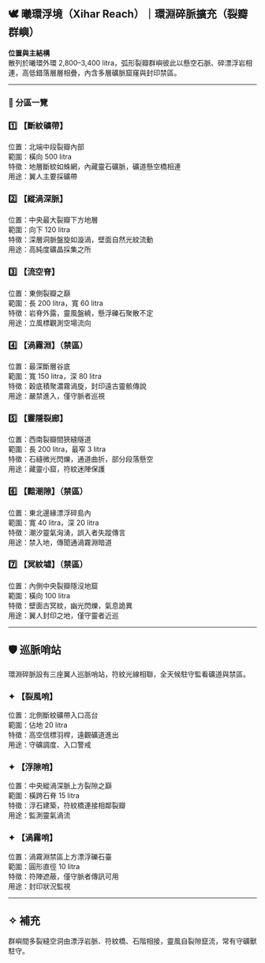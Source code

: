 
## 🕊️ 曦環浮境（Xihar Reach）｜環淵碎脈擴充（裂瓣群嶼）

**位置與主結構**  
散列於曦環外環 2,800–3,400 litra，弧形裂瓣群嶼彼此以懸空石脈、碎漂浮岩相連，高低錯落層層相疊，內含多層礦脈窟窿與封印禁區。

---

### 📌 分區一覽

### 1️⃣ 【斷紋礦帶】  
位置：北端中段裂瓣內部  
範圍：橫向 500 litra  
特徵：地層斷紋如蛛網，內藏靈石礦脈，礦道懸空橋相連  
用途：翼人主要採礦帶

### 2️⃣ 【縱渦深脈】  
位置：中央最大裂瓣下方地層  
範圍：向下 120 litra  
特徵：深層洞脈盤旋如漩渦，壁面自然光紋流動  
用途：高純度礦晶採集之所

### 3️⃣ 【流空脊】  
位置：東側裂瓣之巔  
範圍：長 200 litra，寬 60 litra  
特徵：岩脊外露，靈風盤繞，懸浮礫石聚散不定  
用途：立風標觀測空場流向

### 4️⃣ 【渦霧淵】（禁區）  
位置：最深斷層谷底  
範圍：寬 150 litra，深 80 litra  
特徵：穀底積聚濃霧渦旋，封印遠古靈骸傳說  
用途：嚴禁進入，僅守脈者巡視

### 5️⃣ 【靈隱裂廊】  
位置：西南裂瓣間狹縫隧道  
範圍：長 200 litra，最窄 3 litra  
特徵：石縫微光閃爍，通道曲折，部分段落懸空  
用途：藏靈小窟，符紋迷陣保護

### 6️⃣ 【黯潮隙】（禁區）  
位置：東北邊緣漂浮碎島內  
範圍：寬 40 litra，深 20 litra  
特徵：潮汐靈氣洶湧，誤入者失蹤傳言  
用途：禁入地，傳聞通渦霧淵暗道

### 7️⃣ 【冥紋墟】（禁區）  
位置：內側中央裂瓣隱沒地窟  
範圍：橫向 100 litra  
特徵：壁面古冥紋，幽光閃爍，氣息詭異  
用途：翼人封印之地，僅守靈者近巡

---

## 🛡️ 巡脈哨站

環淵碎脈設有三座翼人巡脈哨站，符紋光線相聯，全天候駐守監看礦道與禁區。

### ✦ 【裂風哨】  
位置：北側斷紋礦帶入口高台  
範圍：佔地 20 litra  
特徵：高空信標羽桿，遠觀礦道進出  
用途：守礦調度、入口警戒

### ✦ 【浮隙哨】  
位置：中央縱渦深脈上方裂隙之巔  
範圍：橫跨石脊 15 litra  
特徵：浮石建築，符紋橋連接相鄰裂瓣  
用途：監測靈氣渦流

### ✦ 【渦霧哨】  
位置：渦霧淵禁區上方漂浮礫石臺  
範圍：圓形直徑 10 litra  
特徵：符陣遮蔽，僅守脈者傳訊可用  
用途：封印狀況監視

---

## ✧ 補充

群嶼間多裂縫空洞由漂浮岩脈、符紋橋、石階相接，靈風自裂隙竄流，常有守礦獸駐守。

